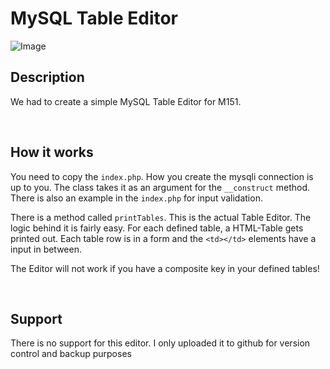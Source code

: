 # MySQL Table Editor
![Image](https://miro.medium.com/max/640/1*P0fA0UPF3La8bbd3gprBTQ.png)

## Description
We had to create a simple MySQL Table Editor for M151.

<br>

## How it works
You need to copy the `index.php`. How you create the mysqli connection is up to you. The class takes it as an argument for the `__construct` method. There is also an example in the `index.php` for input validation.

There is a method called `printTables`. This is the actual Table Editor. The logic behind it is fairly easy. For each defined table, a HTML-Table gets printed out. Each table row is in a form and the `<td></td>` elements have a input in between.

The Editor will not work if you have a composite key in your defined tables!

<br>

## Support
There is no support for this editor. I only uploaded it to github for version control and backup purposes